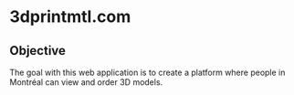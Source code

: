 # 3dprintmtl.com
## Objective
  The goal with this web application is to create a platform where people in Montréal can view and order 3D models.
